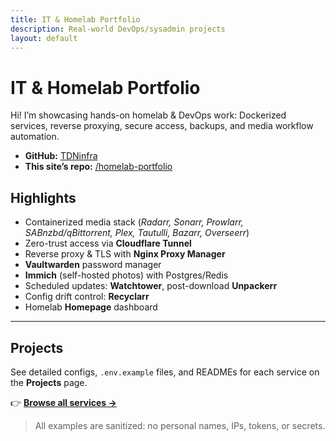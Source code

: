 ```yaml
---
title: IT & Homelab Portfolio
description: Real-world DevOps/sysadmin projects
layout: default
---
```


# IT & Homelab Portfolio

Hi! I’m showcasing hands-on homelab & DevOps work: Dockerized services, reverse proxying, secure access, backups, and media workflow automation.

- **GitHub:** [TDNinfra](https://github.com/TDNinfra)
- **This site’s repo:** [/homelab-portfolio](https://github.com/TDNinfra/homelab-portfolio)

## Highlights
- Containerized media stack (*Radarr, Sonarr, Prowlarr, SABnzbd/qBittorrent, Plex, Tautulli, Bazarr, Overseerr*)
- Zero-trust access via **Cloudflare Tunnel**
- Reverse proxy & TLS with **Nginx Proxy Manager**
- **Vaultwarden** password manager
- **Immich** (self-hosted photos) with Postgres/Redis
- Scheduled updates: **Watchtower**, post-download **Unpackerr**
- Config drift control: **Recyclarr**
- Homelab **Homepage** dashboard

---

## Projects
See detailed configs, `.env.example` files, and READMEs for each service on the **Projects** page.

👉 **[Browse all services →](/homelab-portfolio/services/)**

> All examples are sanitized: no personal names, IPs, tokens, or secrets.
